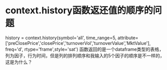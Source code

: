 # context.history函数返还值的顺序的问题

history = context.history(symbol='all', time_range=5, attribute=['preClosePrice','closePrice','turnoverVol','turnoverValue','MktValue'], freq='d', rtype='frame',style='sat')
函数返回的是一个dataframe类型的表格，列为因子，行为时间，但是列的排列顺序和我输入的5个因子的顺序是不一样的，这是为什么？